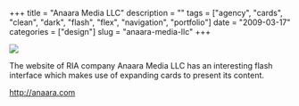 +++
title = "Anaara Media LLC"
description = ""
tags = ["agency", "cards", "clean", "dark", "flash", "flex", "navigation", "portfolio"]
date = "2009-03-17"
categories = ["design"]
slug = "anaara-media-llc"
+++


 

  <div id="screens-thumbs" class="clearfix">
    <div class="txt-center" id="design-submission"><a href="http://anaara.com/"><img id='bluga-thumbnail-1540' class='bluga-thumbnail large' src='//konigi.com/media/bluga/
wt49c0456d1ce8d_0.jpg'/></a></div>  
  </div>   
<p>The website of RIA company Anaara Media LLC has an interesting flash interface which makes use of expanding cards to present its content.</p>
<p><a href="http://anaara.com/">http://anaara.com</a></p>




